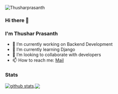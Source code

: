 <p align="left"> <img src="https://komarev.com/ghpvc/?username=Thusharprasanth&label=Views&color=blue&style=plastic" alt="Thusharprasanth" /> </p>

### Hi there 👋
### I'm Thushar Prasanth 

- 🔭 I’m currently working on Backend Development
- 🌱 I’m currently learning Django
- 👯 I’m looking to collaborate with developers
- 📫 How to reach me: <a href="thusharprasanth@gmail.com">Mail</a>

### Stats
<a href="#">
<img align="center" src="https://github-readme-stats.vercel.app/api?username=Thusharprasanth&show_icons=true&theme=dark&line_height=27" alt="github stats"/>
</a>

<a href="#">
<img align="center" src="https://github-readme-stats.vercel.app/api/top-langs/?username=Thusharprasanth&theme=dark&hide_langs_below=1" />
</a>

